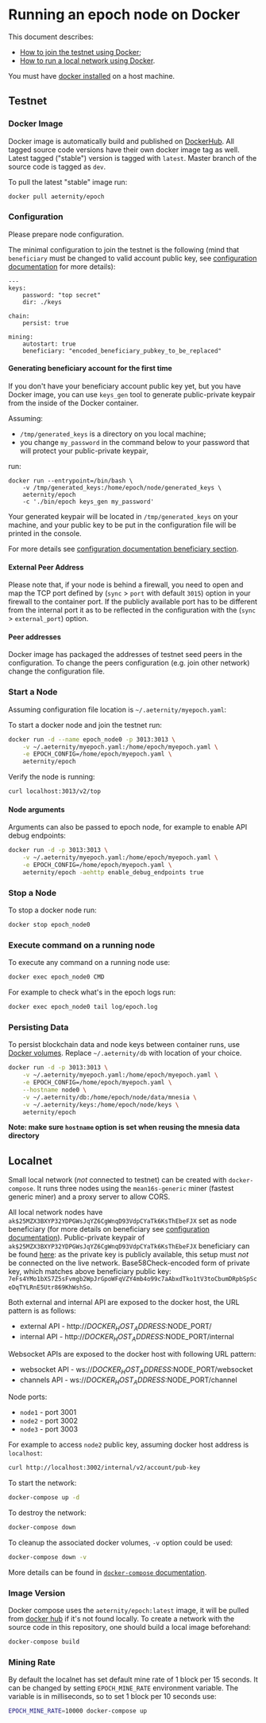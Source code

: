 # Running an epoch node on Docker

This document describes:
* [How to join the testnet using Docker](#testnet);
* [How to run a local network using Docker](#localnet).

You must have [docker installed](https://docs.docker.com/engine/installation/) on a host machine.

## Testnet

### Docker Image

Docker image is automatically build and published on [DockerHub](https://hub.docker.com/r/aeternity/epoch/). All tagged source code versions have their own docker image tag as well. Latest tagged ("stable") version is tagged with `latest`.
Master branch of the source code is tagged as `dev`.

To pull the latest "stable" image run:
```bash
docker pull aeternity/epoch
```

### Configuration

Please prepare node configuration.

The minimal configuration to join the testnet is the following (mind that `beneficiary` must be changed to valid account public key, see [configuration documentation](configuration.md) for more details):
```
---
keys:
    password: "top secret"
    dir: ./keys

chain:
    persist: true

mining:
    autostart: true
    beneficiary: "encoded_beneficiary_pubkey_to_be_replaced"
```

#### Generating beneficiary account for the first time

If you don't have your beneficiary account public key yet, but you have Docker image, you can use `keys_gen` tool to generate public-private keypair from the inside of the Docker container.

Assuming:
* `/tmp/generated_keys` is a directory on you local machine;
* you change `my_password` in the command below to your password that will protect your public-private keypair,

run:
```
docker run --entrypoint=/bin/bash \
    -v /tmp/generated_keys:/home/epoch/node/generated_keys \
    aeternity/epoch
    -c './bin/epoch keys_gen my_password'
```
Your generated keypair will be located in `/tmp/generated_keys` on your machine, and your public key to be put in the configuration file will be printed in the console.

For more details see [configuration documentation beneficiary section](configuration.md#beneficiary-account).

#### External Peer Address

Please note that, if your node is behind a firewall, you need to open and map the TCP port defined by (`sync` > `port` with default `3015`) option in your firewall to the container port.
If the publicly available port has to be different from the internal port it as to be reflected in the configuration with the (`sync` > `external_port`) option.

#### Peer addresses

Docker image has packaged the addresses of testnet seed peers in the configuration. To change the peers configuration (e.g. join other network) change the configuration file.

### Start a Node

Assuming configuration file location is `~/.aeternity/myepoch.yaml`:

To start a docker node and join the testnet run:
```bash
docker run -d --name epoch_node0 -p 3013:3013 \
    -v ~/.aeternity/myepoch.yaml:/home/epoch/myepoch.yaml \
    -e EPOCH_CONFIG=/home/epoch/myepoch.yaml \
    aeternity/epoch
```

Verify the node is running:
```bash
curl localhost:3013/v2/top
```

#### Node arguments

Arguments can also be passed to epoch node, for example to enable API debug endpoints:
```bash
docker run -d -p 3013:3013 \
    -v ~/.aeternity/myepoch.yaml:/home/epoch/myepoch.yaml \
    -e EPOCH_CONFIG=/home/epoch/myepoch.yaml \
    aeternity/epoch -aehttp enable_debug_endpoints true
```

### Stop a Node

To stop a docker node run:
```bash
docker stop epoch_node0
```

### Execute command on a running node

To execute any command on a running node use:
```bash
docker exec epoch_node0 CMD
```

For example to check what's in the epoch logs run:
```bash
docker exec epoch_node0 tail log/epoch.log
```

### Persisting Data

To persist blockchain data and node keys between container runs, use [Docker volumes](https://docs.docker.com/engine/admin/volumes/volumes/). Replace `~/.aeternity/db` with location of your choice.


```bash
docker run -d -p 3013:3013 \
    -v ~/.aeternity/myepoch.yaml:/home/epoch/myepoch.yaml \
    -e EPOCH_CONFIG=/home/epoch/myepoch.yaml \
    --hostname node0 \
    -v ~/.aeternity/db:/home/epoch/node/data/mnesia \
    -v ~/.aeternity/keys:/home/epoch/node/keys \
    aeternity/epoch
```

**Note: make sure `hostname` option is set when reusing the mnesia data directory**

## Localnet

Small local network (*not* connected to testnet) can be created with `docker-compose`.
It runs three nodes using the `mean16s-generic` miner (fastest generic miner) and a proxy server to allow CORS.

All local network nodes have `ak$25MZX3BXYP32YDPGWsJqYZ6CgWnqD93VdpCYaTk6KsThEbeFJX` set as node beneficiary (for more details on beneficiary see [configuration documentation](configuration.md#beneficiary-account)).
Public-private keypair of `ak$25MZX3BXYP32YDPGWsJqYZ6CgWnqD93VdpCYaTk6KsThEbeFJX` beneficiary can be found [here](/docker/keys/beneficiary): as the private key is publicly available, this setup must *not* be connected on the live network.
Base58Check-encoded form of private key, which matches above beneficiary public key: `7eFs4YMo1bXS7Z5sFvmgb2WpJrGpoWFqVZY4mb4o99c7aAbxdTko1tV3toCbumDRpbSpSceDqTYLRnE5Utr869KhWshSo`.

Both external and internal API are exposed to the docker host, the URL pattern is as follows:
- external API - http://$DOCKER_HOST_ADDRESS:$NODE_PORT/
- internal API - http://$DOCKER_HOST_ADDRESS:$NODE_PORT/internal

Websocket APIs are exposed to the docker host with following URL pattern:
- websocket API - ws://$DOCKER_HOST_ADDRESS:$NODE_PORT/websocket
- channels API - ws://$DOCKER_HOST_ADDRESS:$NODE_PORT/channel

Node ports:
- `node1` - port 3001
- `node2` - port 3002
- `node3` - port 3003

For example to access `node2` public key, assuming docker host address is `localhost`:

```bash
curl http://localhost:3002/internal/v2/account/pub-key
```

To start the network:

```bash
docker-compose up -d
```

To destroy the network:

```bash
docker-compose down
```

To cleanup the associated docker volumes, `-v` option could be used:

```bash
docker-compose down -v
```

More details can be found in [`docker-compose` documentation](https://docs.docker.com/compose/reference/).

### Image Version

Docker compose uses the `aeternity/epoch:latest` image, it will be pulled from [docker hub](https://hub.docker.com/r/aeternity/epoch/) if it's not found locally.
To create a network with the source code in this repository, one should build a local image beforehand:

```bash
docker-compose build
```

### Mining Rate

By default the localnet has set default mine rate of 1 block per 15 seconds.
It can be changed by setting `EPOCH_MINE_RATE` environment variable.
The variable is in milliseconds, so to set 1 block per 10 seconds use:

```bash
EPOCH_MINE_RATE=10000 docker-compose up
```
